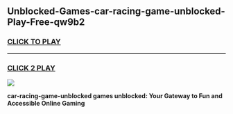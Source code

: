 
## Unblocked-Games-car-racing-game-unblocked-Play-Free-qw9b2
<h3>
<a href="https://premium76.site?title=car-racing-game-unblocked&ref=09A">CLICK TO PLAY</a></h3>
<hr>

<h3>
<a href="https://premium76.site?title=car-racing-game-unblocked&ref=09A">CLICK 2 PLAY</a>
  
</h3>

<a href="https://premium76.site?title=car-racing-game-unblocked&ref=09A"><img src="https://clearcache.store/games.png"></a>


**car-racing-game-unblocked games unblocked: Your Gateway to Fun and Accessible Online Gaming**
